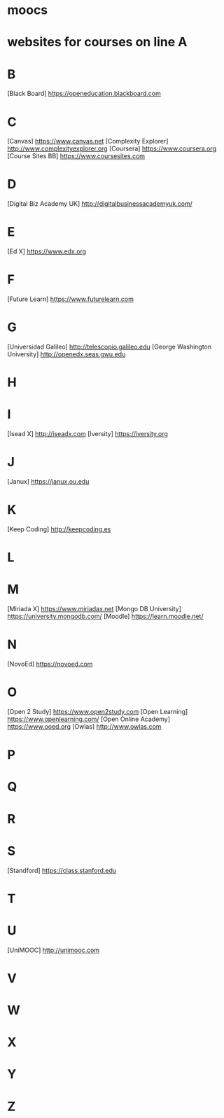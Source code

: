 moocs
=====



websites for courses on line
A
=

B
=
[Black Board]
https://openeducation.blackboard.com

C
=
[Canvas]
https://www.canvas.net
[Complexity Explorer]
http://www.complexityexplorer.org
[Coursera]
https://www.coursera.org
[Course Sites BB]
https://www.coursesites.com


D
=
[Digital Biz Academy UK]
http://digitalbusinessacademyuk.com/

E
=
[Ed X]
https://www.edx.org

F
=
[Future Learn]
https://www.futurelearn.com

G
=
[Universidad Galileo]
http://telescopio.galileo.edu
[George Washington University]
http://openedx.seas.gwu.edu

H
=

I
=
[Isead X]
http://iseadx.com
[Iversity]
https://iversity.org

J
=
[Janux]
https://janux.ou.edu

K
=
[Keep Coding]
http://keepcoding.es

L
=

M
=
[Miriada X]
https://www.miriadax.net
[Mongo DB University]
https://university.mongodb.com/
[Moodle]
https://learn.moodle.net/

N
=
[NovoEd]
https://novoed.com

O
=
[Open 2 Study]
https://www.open2study.com
[Open Learning]
https://www.openlearning.com/
[Open Online Academy]
https://www.ooed.org
[Owlas]
http://www.owlas.com

P
=

Q
=

R
=

S
=
[Standford]
https://class.stanford.edu

T
=

U
=
[UniMOOC]
http://unimooc.com

V
=

W
=

X
=

Y
=

Z
=
